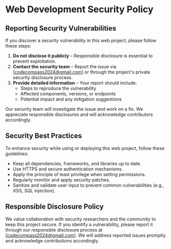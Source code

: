 # Web Development Security Policy

## Reporting Security Vulnerabilities

If you discover a security vulnerability in this web project, please follow these steps:

1. **Do not disclose it publicly** – Responsible disclosure is essential to prevent exploitation.
2. **Contact the security team** – Report the issue via [codecompass2024@gmail.com] or through the project's private security disclosure process.
3. **Provide detailed information** – Your report should include:
   - Steps to reproduce the vulnerability
   - Affected components, versions, or endpoints
   - Potential impact and any mitigation suggestions

Our security team will investigate the issue and work on a fix. We appreciate responsible disclosures and will acknowledge contributors accordingly.


## Security Best Practices

To enhance security while using or deploying this web project, follow these guidelines:
- Keep all dependencies, frameworks, and libraries up to date.
- Use HTTPS and secure authentication mechanisms.
- Apply the principle of least privilege when setting permissions.
- Regularly monitor and apply security patches.
- Sanitize and validate user input to prevent common vulnerabilities (e.g., XSS, SQL injection).

## Responsible Disclosure Policy

We value collaboration with security researchers and the community to keep this project secure. If you identify a vulnerability, please report it through our responsible disclosure process at [codecompass2024@gmail.com]. We will address reported issues promptly and acknowledge contributions accordingly.

